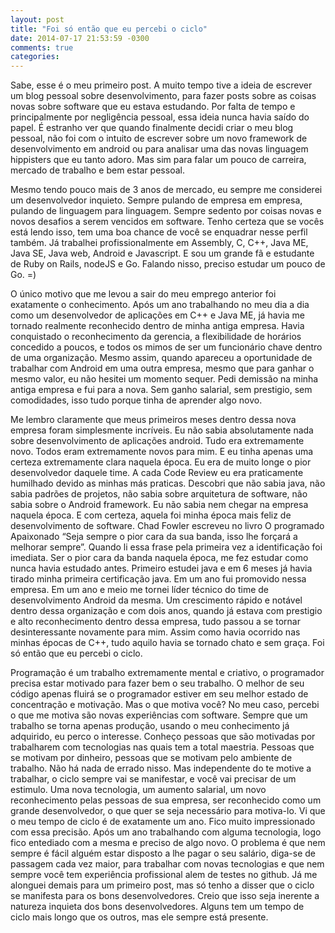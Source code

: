 ```yaml
---
layout: post
title: "Foi só então que eu percebi o ciclo"
date: 2014-07-17 21:53:59 -0300
comments: true
categories:
---
```

Sabe, esse é o meu primeiro post. A muito tempo tive a ideia de escrever um blog pessoal sobre desenvolvimento, para fazer posts sobre as coisas novas sobre software que eu estava estudando. Por falta de tempo e principalmente por negligência pessoal, essa ideia nunca havia saído do papel. É estranho ver que quando finalmente decidi criar o meu blog pessoal, não foi com o intuito de escrever sobre um novo framework de desenvolvimento em android ou para analisar uma das novas linguagem hippisters que eu tanto adoro. Mas sim para falar um pouco de carreira, mercado de trabalho e bem estar pessoal.

Mesmo tendo pouco mais de 3 anos de mercado, eu sempre me considerei um desenvolvedor inquieto. Sempre pulando de empresa em empresa, pulando de linguagem para linguagem. Sempre sedento por coisas novas e novos desafios a serem vencidos em software. Tenho certeza que se vocês está lendo isso, tem uma boa chance de você se enquadrar nesse perfil também.
Já trabalhei profissionalmente em Assembly, C, C++, Java ME, Java SE, Java web, Android e Javascript. E sou um grande fã e estudante de Ruby on Rails, nodeJS e Go. Falando nisso, preciso estudar um pouco de Go. =)

O único motivo que me levou a sair do meu emprego anterior foi exatamente o conhecimento. Após um ano trabalhando no meu dia a dia como um desenvolvedor de aplicações em C++ e Java ME, já havia me tornado realmente reconhecido dentro de minha antiga empresa. Havia conquistado o reconhecimento da gerencia, a flexibilidade de horários concedido a poucos, e todos os mimos de ser um funcionário chave dentro de uma organização. Mesmo assim, quando apareceu a oportunidade de trabalhar com Android em uma outra empresa, mesmo que para ganhar o mesmo valor, eu não hesitei um momento sequer. Pedi demissão na minha antiga empresa e fui para a nova. Sem ganho salarial, sem prestigio, sem comodidades, isso tudo porque tinha de aprender algo novo.

Me lembro claramente que meus primeiros meses dentro dessa nova empresa foram simplesmente incríveis. Eu não sabia absolutamente nada sobre desenvolvimento de aplicações android. Tudo era extremamente novo. Todos eram extremamente novos para mim. E eu tinha apenas uma certeza extremamente clara naquela época. Eu era de muito longe o pior desenvolvedor daquele time.
A cada Code Review eu era praticamente humilhado devido as minhas más praticas. Descobri que não sabia java, não sabia padrões de projetos, não sabia sobre arquitetura de software, não sabia sobre o Android framework. Eu não sabia nem chegar na empresa naquela época. E com certeza, aquela foi minha época mais feliz de desenvolvimento de software.
Chad Fowler escreveu no livro O programado Apaixonado “Seja sempre o pior cara da sua banda, isso lhe forçará a melhorar sempre”. Quando li essa frase pela primeira vez a identificação foi imediata. Ser o pior cara da banda naquela época, me fez estudar como nunca havia estudado antes. Primeiro estudei java e em 6 meses já havia tirado minha primeira certificação java. Em um ano fui promovido nessa empresa. Em um ano e meio me tornei líder técnico do time de desenvolvimento Android da mesma. Um crescimento rápido e notável dentro dessa organização e com dois anos, quando já estava com prestigio e alto reconhecimento dentro dessa empresa, tudo passou a se tornar desinteressante novamente para mim. Assim como havia ocorrido nas minhas épocas de C++, tudo aquilo havia se tornado chato e sem graça.
Foi só então que eu percebi o ciclo.

Programação é um trabalho extremamente mental e criativo, o programador precisa estar motivado para fazer bem o seu trabalho. O melhor de seu código apenas fluirá se o programador estiver em seu melhor estado de concentração e motivação. Mas o que motiva você? No meu caso, percebi o que me motiva são novas experiências com software. Sempre que um trabalho se torna apenas produção, usando o meu conhecimento já adquirido, eu perco o interesse. Conheço pessoas que são motivadas por trabalharem com tecnologias nas quais tem a total maestria. Pessoas que se motivam por dinheiro, pessoas que se motivam pelo ambiente de trabalho. Não há nada de errado nisso. Mas independente do te motive a trabalhar, o ciclo sempre vai se manifestar, e você vai precisar de um estimulo. Uma nova tecnologia, um aumento salarial, um novo reconhecimento pelas pessoas de sua empresa, ser reconhecido como um grande desenvolvedor, o que quer se seja necessário para motiva-lo. Vi que o meu tempo de ciclo é de exatamente um ano. Fico muito impressionado com essa precisão. Após um ano trabalhando com alguma tecnologia, logo fico entediado com a mesma e preciso de algo novo. O problema é que nem sempre é fácil alguém estar disposto a lhe pagar o seu salário, diga-se de passagem cada vez maior, para trabalhar com novas tecnologias e que nem sempre você tem experiência profissional alem de testes no github.
Já me alonguei demais para um primeiro post, mas só tenho a disser que o ciclo se manifesta para os bons desenvolvedores. Creio que isso seja inerente a natureza inquieta dos bons desenvolvedores. Alguns tem um tempo de ciclo mais longo que os outros, mas ele sempre está presente.
